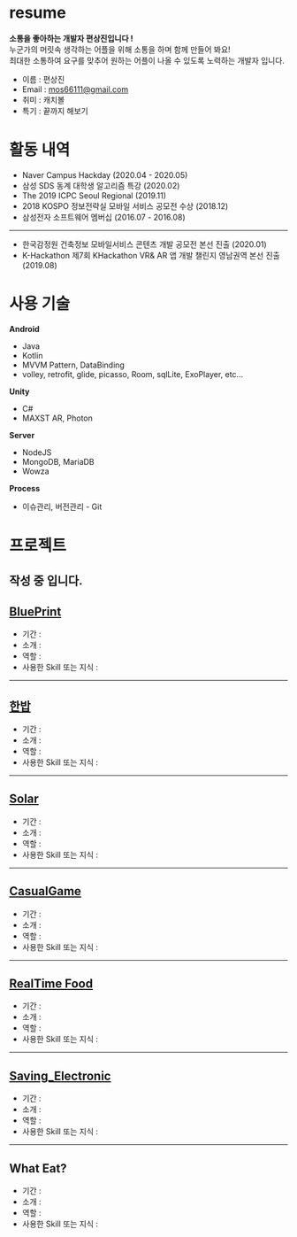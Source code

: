 # resume
__소통을 좋아하는 개발자 편상진입니다 !__   
누군가의 머릿속 생각하는 어플을 위해 소통을 하며 함께 만들어 봐요!   
최대한 소통하여 요구를 맞추어 원하는 어플이 나올 수 있도록 노력하는 개발자 입니다.   

* 이름 : 편상진
* Email : mos66111@gmail.com
* 취미 : 캐치볼
* 특기 : 끝까지 해보기

# 활동 내역
* Naver Campus Hackday (2020.04 - 2020.05)
* 삼성 SDS 동계 대학생 알고리즘 특강 (2020.02)
* The 2019 ICPC Seoul Regional (2019.11)
* 2018 KOSPO 정보전략실 모바일 서비스 공모전 수상 (2018.12)
* 삼성전자 소프트웨어 멤버십 (2016.07 - 2016.08)
* * *
* 한국감정원 건축정보 모바일서비스 콘텐츠 개발 공모전 본선 진출 (2020.01)
* K-Hackathon 제7회 KHackathon VR& AR 앱 개발 챌린지 영남권역 본선 진출 (2019.08)

# 사용 기술
__Android__
* Java
* Kotlin
* MVVM Pattern, DataBinding
* volley, retrofit, glide, picasso, Room, sqlLite, ExoPlayer, etc...

__Unity__
* C#
* MAXST AR, Photon

__Server__
* NodeJS
* MongoDB, MariaDB
* Wowza

__Process__
* 이슈관리, 버전관리 - Git

# 프로젝트

## 작성 중 입니다.

## [BluePrint][link]

[link]: https://github.com/Team-an/blueprint

* 기간 :
* 소개 :
* 역할 :
* 사용한 Skill 또는 지식 :

* * *
## [한밥][link]

[link]: https://github.com/PyeonSangJin/-PlateProject

* 기간 :
* 소개 :
* 역할 :
* 사용한 Skill 또는 지식 :

* * *
## [Solar][link]

[link]: https://github.com/renewalsolar/Solar

* 기간 :
* 소개 :
* 역할 :
* 사용한 Skill 또는 지식 :

* * *
## [CasualGame][link]

[link]: https://github.com/PyeonSangJin/unityCasualGame

* 기간 :
* 소개 :
* 역할 :
* 사용한 Skill 또는 지식 :

* * *
## [RealTime Food][link]

[link]: https://github.com/RealtimeFood

* 기간 :
* 소개 :
* 역할 :
* 사용한 Skill 또는 지식 :

* * *
## [Saving_Electronic][link]

[link]: https://github.com/PyeonSangJin/Saving_Electronic

* 기간 :
* 소개 :
* 역할 :
* 사용한 Skill 또는 지식 :

* * *
## What Eat?

* 기간 :
* 소개 :
* 역할 :
* 사용한 Skill 또는 지식 :

